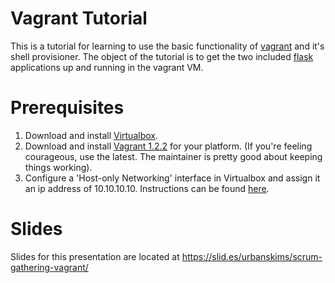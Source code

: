 Vagrant Tutorial
================
This is a tutorial for learning to use the basic functionality of [vagrant](http://www.vagrantup.com) and it's shell provisioner. 
The object of the tutorial is to get the two included [flask](http://flask.pocoo.org/) applications up and running in the vagrant VM.

Prerequisites 
============
1.  Download and install [Virtualbox](https://www.virtualbox.org/wiki/Downloads).
2.  Download and install [Vagrant 1.2.2](http://downloads.vagrantup.com/tags/v1.2.2) for your platform. (If you're feeling courageous, use the latest. The maintainer is pretty good about keeping things working).
3.  Configure a 'Host-only Networking' interface in Virtualbox and assign it an ip address of 10.10.10.10. Instructions can be found [here](http://christophermaier.name/blog/2010/09/01/host-only-networking-with-virtualbox).

Slides
======
Slides for this presentation are located at https://slid.es/urbanskims/scrum-gathering-vagrant/
